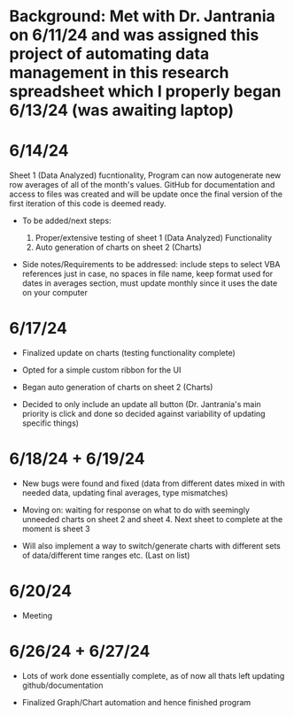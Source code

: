 # Background: Met with Dr. Jantrania on 6/11/24 and was assigned this project of automating data management in this research spreadsheet which I properly began 6/13/24 (was awaiting laptop)

# 6/14/24

Sheet 1 (Data Analyzed) fucntionality, Program can now autogenerate new row averages of all of the month's values. 
GitHub for documentation and access to files was created and will be update once the final version of the first iteration of this code is deemed ready.

- To be added/next steps:
    1. Proper/extensive testing of sheet 1 (Data Analyzed) Functionality
    2. Auto generation of charts on sheet 2 (Charts)

- Side notes/Requirements to be addressed: include steps to select VBA references just in case, no spaces in file name, keep format used for dates in averages section, must update monthly since it uses the date on your computer

# 6/17/24

- Finalized update on charts (testing functionality complete)

- Opted for a simple custom ribbon for the UI

- Began auto generation of charts on sheet 2 (Charts)

- Decided to only include an update all button (Dr. Jantrania's main priority is click and done so decided against variability of updating specific things)

# 6/18/24 + 6/19/24

- New bugs were found and fixed (data from different dates mixed in with needed data, updating final averages, type mismatches)

- Moving on: waiting for response on what to do with seemingly unneeded charts on sheet 2 and sheet 4. Next sheet to complete at the moment is sheet 3

- Will also implement a way to switch/generate charts with different sets of data/different time ranges etc. (Last on list)

# 6/20/24

- Meeting

# 6/26/24 + 6/27/24

- Lots of work done essentially complete, as of now all thats left updating github/documentation

- Finalized Graph/Chart automation and hence finished program